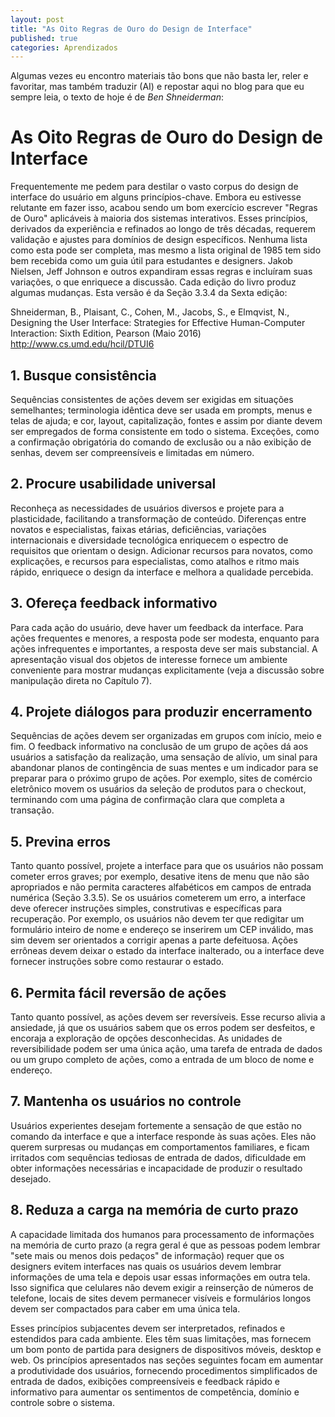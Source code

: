 ```yaml
---
layout: post
title: "As Oito Regras de Ouro do Design de Interface"
published: true
categories: Aprendizados
---
```


Algumas vezes eu encontro materiais tão bons que não basta ler, reler e favoritar, mas também traduzir (AI) e repostar aqui no blog para que eu sempre leia, o texto de hoje é de _Ben Shneiderman_:

# As Oito Regras de Ouro do Design de Interface

Frequentemente me pedem para destilar o vasto corpus do design de interface do usuário em alguns princípios-chave. Embora eu estivesse relutante em fazer isso, acabou sendo um bom exercício escrever "Regras de Ouro" aplicáveis à maioria dos sistemas interativos. Esses princípios, derivados da experiência e refinados ao longo de três décadas, requerem validação e ajustes para domínios de design específicos. Nenhuma lista como esta pode ser completa, mas mesmo a lista original de 1985 tem sido bem recebida como um guia útil para estudantes e designers. Jakob Nielsen, Jeff Johnson e outros expandiram essas regras e incluíram suas variações, o que enriquece a discussão. Cada edição do livro produz algumas mudanças. Esta versão é da Seção 3.3.4 da Sexta edição:

Shneiderman, B., Plaisant, C., Cohen, M., Jacobs, S., e Elmqvist, N., Designing the User Interface: Strategies for Effective Human-Computer Interaction: Sixth Edition, Pearson (Maio 2016) http://www.cs.umd.edu/hcil/DTUI6

## 1. Busque consistência

Sequências consistentes de ações devem ser exigidas em situações semelhantes; terminologia idêntica deve ser usada em prompts, menus e telas de ajuda; e cor, layout, capitalização, fontes e assim por diante devem ser empregados de forma consistente em todo o sistema. Exceções, como a confirmação obrigatória do comando de exclusão ou a não exibição de senhas, devem ser compreensíveis e limitadas em número.

## 2. Procure usabilidade universal

Reconheça as necessidades de usuários diversos e projete para a plasticidade, facilitando a transformação de conteúdo. Diferenças entre novatos e especialistas, faixas etárias, deficiências, variações internacionais e diversidade tecnológica enriquecem o espectro de requisitos que orientam o design. Adicionar recursos para novatos, como explicações, e recursos para especialistas, como atalhos e ritmo mais rápido, enriquece o design da interface e melhora a qualidade percebida.

## 3. Ofereça feedback informativo

Para cada ação do usuário, deve haver um feedback da interface. Para ações frequentes e menores, a resposta pode ser modesta, enquanto para ações infrequentes e importantes, a resposta deve ser mais substancial. A apresentação visual dos objetos de interesse fornece um ambiente conveniente para mostrar mudanças explicitamente (veja a discussão sobre manipulação direta no Capítulo 7).

## 4. Projete diálogos para produzir encerramento

Sequências de ações devem ser organizadas em grupos com início, meio e fim. O feedback informativo na conclusão de um grupo de ações dá aos usuários a satisfação da realização, uma sensação de alívio, um sinal para abandonar planos de contingência de suas mentes e um indicador para se preparar para o próximo grupo de ações. Por exemplo, sites de comércio eletrônico movem os usuários da seleção de produtos para o checkout, terminando com uma página de confirmação clara que completa a transação.

## 5. Previna erros

Tanto quanto possível, projete a interface para que os usuários não possam cometer erros graves; por exemplo, desative itens de menu que não são apropriados e não permita caracteres alfabéticos em campos de entrada numérica (Seção 3.3.5). Se os usuários cometerem um erro, a interface deve oferecer instruções simples, construtivas e específicas para recuperação. Por exemplo, os usuários não devem ter que redigitar um formulário inteiro de nome e endereço se inserirem um CEP inválido, mas sim devem ser orientados a corrigir apenas a parte defeituosa. Ações errôneas devem deixar o estado da interface inalterado, ou a interface deve fornecer instruções sobre como restaurar o estado.

## 6. Permita fácil reversão de ações

Tanto quanto possível, as ações devem ser reversíveis. Esse recurso alivia a ansiedade, já que os usuários sabem que os erros podem ser desfeitos, e encoraja a exploração de opções desconhecidas. As unidades de reversibilidade podem ser uma única ação, uma tarefa de entrada de dados ou um grupo completo de ações, como a entrada de um bloco de nome e endereço.

## 7. Mantenha os usuários no controle

Usuários experientes desejam fortemente a sensação de que estão no comando da interface e que a interface responde às suas ações. Eles não querem surpresas ou mudanças em comportamentos familiares, e ficam irritados com sequências tediosas de entrada de dados, dificuldade em obter informações necessárias e incapacidade de produzir o resultado desejado.

## 8. Reduza a carga na memória de curto prazo

A capacidade limitada dos humanos para processamento de informações na memória de curto prazo (a regra geral é que as pessoas podem lembrar "sete mais ou menos dois pedaços" de informação) requer que os designers evitem interfaces nas quais os usuários devem lembrar informações de uma tela e depois usar essas informações em outra tela. Isso significa que celulares não devem exigir a reinserção de números de telefone, locais de sites devem permanecer visíveis e formulários longos devem ser compactados para caber em uma única tela.

Esses princípios subjacentes devem ser interpretados, refinados e estendidos para cada ambiente. Eles têm suas limitações, mas fornecem um bom ponto de partida para designers de dispositivos móveis, desktop e web. Os princípios apresentados nas seções seguintes focam em aumentar a produtividade dos usuários, fornecendo procedimentos simplificados de entrada de dados, exibições compreensíveis e feedback rápido e informativo para aumentar os sentimentos de competência, domínio e controle sobre o sistema.